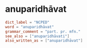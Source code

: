 # anuparidhāvat

``` toml
dict_label = "NCPED"
word = "anuparidhāvat"
grammar_comment = "part. pr. mfn."
see_also = ["anuparidhāvati"]
also_written_as = ["anuparidhāvat"]
```

